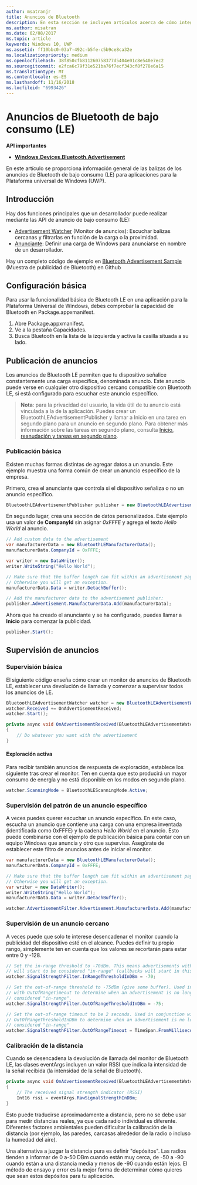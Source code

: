 ```yaml
---
author: msatranjr
title: Anuncios de Bluetooth
description: En esta sección se incluyen artículos acerca de cómo integrar anuncios de Bluetooth de bajo consumo (LE) en aplicaciones para la Plataforma universal de Windows (UWP) a través de las API AdvertisementWatcher y AdvertisementPublisher.
ms.author: misatran
ms.date: 02/08/2017
ms.topic: article
keywords: Windows 10, UWP
ms.assetid: ff10bbc0-03a7-492c-b5fe-c5b9ce8ca32e
ms.localizationpriority: medium
ms.openlocfilehash: 38f850cfb811260758377d5404e01c8e540e7ec2
ms.sourcegitcommit: e2fca6c79f31e521ba76f7ecf343cf8f278e6a15
ms.translationtype: MT
ms.contentlocale: es-ES
ms.lasthandoff: 11/16/2018
ms.locfileid: "6993426"
---
```

# <a name="bluetooth-le-advertisements"></a>Anuncios de Bluetooth de bajo consumo (LE)


**API importantes**

-   [**Windows.Devices.Bluetooth.Advertisement**](https://msdn.microsoft.com/library/windows/apps/windows.devices.bluetooth.advertisement.aspx)

En este artículo se proporciona información general de las balizas de los anuncios de Bluetooth de bajo consumo (LE) para aplicaciones para la Plataforma universal de Windows (UWP).  

## <a name="overview"></a>Introducción

Hay dos funciones principales que un desarrollador puede realizar mediante las API de anuncio de bajo consumo (LE):

-   [Advertisement Watcher](https://msdn.microsoft.com/library/windows/apps/windows.devices.bluetooth.advertisement.bluetoothleadvertisementwatcher.aspx) (Monitor de anuncios): Escuchar balizas cercanas y filtrarlas en función de la carga o la proximidad.  
-   [Anunciante](https://msdn.microsoft.com/library/windows/apps/windows.devices.bluetooth.advertisement.bluetoothleadvertisementpublisher.aspx): Definir una carga de Windows para anunciarse en nombre de un desarrollador.  

Hay un completo código de ejemplo en [Bluetooth Advertisement Sample](http://go.microsoft.com/fwlink/p/?LinkId=619990) (Muestra de publicidad de Bluetooth) en Github

## <a name="basic-setup"></a>Configuración básica

Para usar la funcionalidad básica de Bluetooth LE en una aplicación para la Plataforma Universal de Windows, debes comprobar la capacidad de Bluetooth en Package.appxmanifest.

1. Abre Package.appxmanifest.
2. Ve a la pestaña Capacidades.
3. Busca Bluetooth en la lista de la izquierda y activa la casilla situada a su lado.

## <a name="publishing-advertisements"></a>Publicación de anuncios

Los anuncios de Bluetooth LE permiten que tu dispositivo señalice constantemente una carga específica, denominada anuncio. Este anuncio puede verse en cualquier otro dispositivo cercano compatible con Bluetooth LE, si está configurado para escuchar este anuncio específico.

> **Nota**: para la privacidad del usuario, la vida útil de tu anuncio está vinculada a la de la aplicación. Puedes crear un BluetoothLEAdvertisementPublisher y llamar a Inicio en una tarea en segundo plano para un anuncio en segundo plano. Para obtener más información sobre las tareas en segundo plano, consulta [Inicio, reanudación y tareas en segundo plano](https://msdn.microsoft.com/windows/uwp/launch-resume/index).

### <a name="basic-publishing"></a>Publicación básica

Existen muchas formas distintas de agregar datos a un anuncio. Este ejemplo muestra una forma común de crear un anuncio específico de la empresa. 

Primero, crea el anunciante que controla si el dispositivo señaliza o no un anuncio específico.

```csharp
BluetoothLEAdvertisementPublisher publisher = new BluetoothLEAdvertisementPublisher();
```

En segundo lugar, crea una sección de datos personalizados. Este ejemplo usa un valor de **CompanyId** sin asignar *0xFFFE* y agrega el texto *Hello World* al anuncio. 

```csharp
// Add custom data to the advertisement
var manufacturerData = new BluetoothLEManufacturerData();
manufacturerData.CompanyId = 0xFFFE;

var writer = new DataWriter();
writer.WriteString("Hello World");

// Make sure that the buffer length can fit within an advertisement payload (~20 bytes). 
// Otherwise you will get an exception.
manufacturerData.Data = writer.DetachBuffer();

// Add the manufacturer data to the advertisement publisher:
publisher.Advertisement.ManufacturerData.Add(manufacturerData);
```

Ahora que ha creado el anunciante y se ha configurado, puedes llamar a **Inicio** para comenzar la publicidad.

```csharp
publisher.Start();
```

## <a name="watching-for-advertisements"></a>Supervisión de anuncios

### <a name="basic-watching"></a>Supervisión básica

El siguiente código enseña cómo crear un monitor de anuncios de Bluetooth LE, establecer una devolución de llamada y comenzar a supervisar todos los anuncios de LE.

```csharp
BluetoothLEAdvertisementWatcher watcher = new BluetoothLEAdvertisementWatcher();
watcher.Received += OnAdvertisementReceived;
watcher.Start();
``` 

```csharp
private async void OnAdvertisementReceived(BluetoothLEAdvertisementWatcher watcher, BluetoothLEAdvertisementReceivedEventArgs eventArgs)
{
    // Do whatever you want with the advertisement
}
```

#### <a name="active-scanning"></a>Exploración activa
Para recibir también anuncios de respuesta de exploración, establece los siguiente tras crear el monitor. Ten en cuenta que esto producirá un mayor consumo de energía y no está disponible en los modos en segundo plano.

```csharp
watcher.ScanningMode = BluetoothLEScanningMode.Active;
```

### <a name="watching-for-a-specific-advertisement-pattern"></a>Supervisión del patrón de un anuncio específico

A veces puedes querer escuchar un anuncio específico. En este caso, escucha un anuncio que contiene una carga con una empresa inventada (identificada como 0xFFFE) y la cadena *Hello World* en el anuncio. Esto puede combinarse con el ejemplo de publicación básica para contar con un equipo Windows que anuncia y otro que supervisa. Asegúrate de establecer este filtro de anuncios antes de iniciar el monitor.

```csharp
var manufacturerData = new BluetoothLEManufacturerData();
manufacturerData.CompanyId = 0xFFFE;

// Make sure that the buffer length can fit within an advertisement payload (~20 bytes). 
// Otherwise you will get an exception.
var writer = new DataWriter();
writer.WriteString("Hello World");
manufacturerData.Data = writer.DetachBuffer();

watcher.AdvertisementFilter.Advertisement.ManufacturerData.Add(manufacturerData);
```

### <a name="watching-for-a-nearby-advertisement"></a>Supervisión de un anuncio cercano

A veces puede que solo te interese desencadenar el monitor cuando la publicidad del dispositivo esté en el alcance. Puedes definir tu propio rango, simplemente ten en cuenta que los valores se recortarán para estar entre 0 y -128. 

```csharp
// Set the in-range threshold to -70dBm. This means advertisements with RSSI >= -70dBm 
// will start to be considered "in-range" (callbacks will start in this range).
watcher.SignalStrengthFilter.InRangeThresholdInDBm = -70;

// Set the out-of-range threshold to -75dBm (give some buffer). Used in conjunction 
// with OutOfRangeTimeout to determine when an advertisement is no longer 
// considered "in-range".
watcher.SignalStrengthFilter.OutOfRangeThresholdInDBm = -75;

// Set the out-of-range timeout to be 2 seconds. Used in conjunction with 
// OutOfRangeThresholdInDBm to determine when an advertisement is no longer 
// considered "in-range"
watcher.SignalStrengthFilter.OutOfRangeTimeout = TimeSpan.FromMilliseconds(2000);
```

### <a name="gauging-distance"></a>Calibración de la distancia

Cuando se desencadena la devolución de llamada del monitor de Bluetooth LE, las clases eventArgs incluyen un valor RSSI que indica la intensidad de la señal recibida (la intensidad de la señal de Bluetooth).

```csharp
private async void OnAdvertisementReceived(BluetoothLEAdvertisementWatcher watcher, BluetoothLEAdvertisementReceivedEventArgs eventArgs)
{
    // The received signal strength indicator (RSSI)
    Int16 rssi = eventArgs.RawSignalStrengthInDBm;
}
```

Esto puede traducirse aproximadamente a distancia, pero no se debe usar para medir distancias reales, ya que cada radio individual es diferente. Diferentes factores ambientales pueden dificultar la calibración de la distancia (por ejemplo, las paredes, carcasas alrededor de la radio o incluso la humedad del aire).

Una alternativa a juzgar la distancia pura es definir "depósitos". Las radios tienden a informar de 0 a-50 DBm cuando están muy cerca, de -50 a -90 cuando están a una distancia media y menos de -90 cuando están lejos. El método de ensayo y error es la mejor forma de determinar cómo quieres que sean estos depósitos para tu aplicación.
